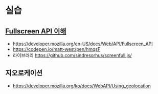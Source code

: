 # 실습

## [Fullscreen API 이해](https://developer.mozilla.org/en-US/docs/Web/API/Fullscreen_API)

* https://developer.mozilla.org/en-US/docs/Web/API/Fullscreen_API
* https://codepen.io/matt-west/pen/hmqsF
* 라이브러리 https://github.com/sindresorhus/screenfull.js/

## 지오로케이션

* https://developer.mozilla.org/ko/docs/WebAPI/Using_geolocation
